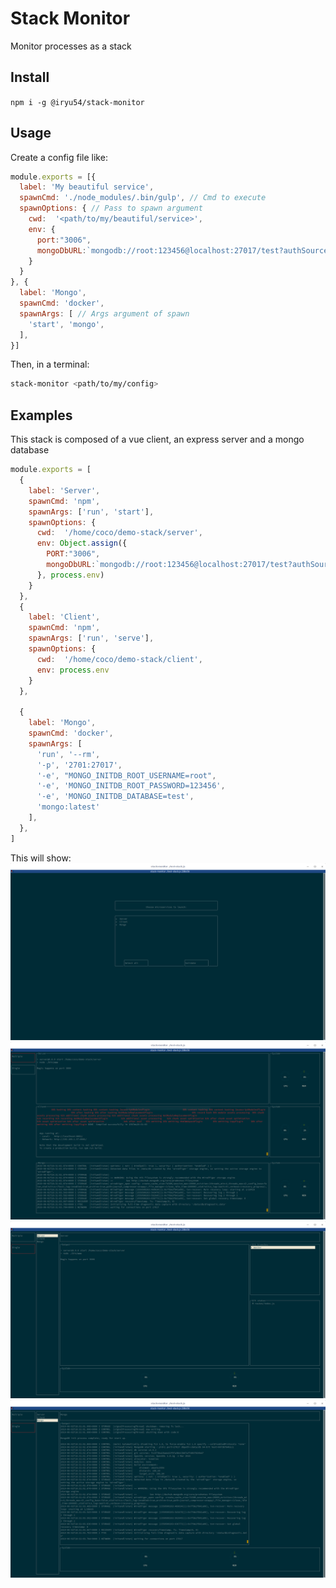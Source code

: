 # Stack Monitor
Monitor processes as a stack

## Install

``` npm i -g @iryu54/stack-monitor ```


## Usage
Create a config file like: 
``` javascript
module.exports = [{
  label: 'My beautiful service',
  spawnCmd: './node_modules/.bin/gulp', // Cmd to execute
  spawnOptions: { // Pass to spawn argument
    cwd:  '<path/to/my/beautiful/service>',
    env: {
      port:"3006",
      mongoDbURL:`mongodb://root:123456@localhost:27017/test?authSource=admin`,
    }
  }
}, {
  label: 'Mongo',
  spawnCmd: 'docker',
  spawnArgs: [ // Args argument of spawn
    'start', 'mongo',
  ],
}]
```

Then, in a terminal:
``` bash
stack-monitor <path/to/my/config>
```

## Examples

This stack is composed of a vue client, an express server and a mongo database

``` javascript 
module.exports = [
  {
    label: 'Server',
    spawnCmd: 'npm',
    spawnArgs: ['run', 'start'],
    spawnOptions: {
      cwd:  '/home/coco/demo-stack/server',
      env: Object.assign({
        PORT:"3006",
        mongoDbURL:`mongodb://root:123456@localhost:27017/test?authSource=admin`,
      }, process.env)
    }
  },
  {
    label: 'Client',
    spawnCmd: 'npm',
    spawnArgs: ['run', 'serve'],
    spawnOptions: {
      cwd:  '/home/coco/demo-stack/client',
      env: process.env
    }
  },

  {
    label: 'Mongo',
    spawnCmd: 'docker',
    spawnArgs: [
      'run', '--rm',
      '-p', '2701:27017',
      '-e', "MONGO_INITDB_ROOT_USERNAME=root",
      '-e', 'MONGO_INITDB_ROOT_PASSWORD=123456',
      '-e', 'MONGO_INITDB_DATABASE=test',
      'mongo:latest'
    ],
  },
]
```
This will show: 
![Menu](./1.png)
![Menu](./2.png)
![Menu](./3.png)
![Menu](./4.png)